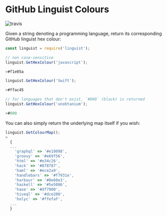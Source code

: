 # GitHub Linguist Colours

![travis](https://api.travis-ci.org/Reeceeboii/GitHub-Linguist-Colors.svg?branch=master&status=passed)

Given a string denoting a programming language, return its corresponding GitHub linguist hex colour:


```javascript
const linguist = require('linguist');
```

```javascript
// non case-sensitive
linguist.GetHexColour('javascript');

>#f1e05a

linguist.GetHexColour('Swift');

>#ffac45

// for languages that don't exist, `#000` (black) is returned
linguist.GetHexColour('unobtanium');

>#000
```

You can also simply return the underlying map itself if you wish:
```js
linguist.GetColourMap();
>
  {
  ...
    'graphql' => '#e10098',
    'groovy' => '#e69f56',
    'html' => '#e34c26',
    'hack' => '#878787',
    'haml' => '#ece2a9',
    'handlebars' => '#f7931e',
    'harbour' => '#0e60e3',
    'haskell' => '#5e5086',
    'haxe' => '#df7900',
    'hiveql' => '#dce200',
    'holyc' => '#ffefaf',
  ...
  }
```